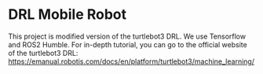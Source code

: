 # DRL Mobile Robot

This project is modified version of the turtlebot3 DRL. We use Tensorflow and ROS2 Humble.
For in-depth tutorial, you can go to the official website of the turtlebot3 DRL: https://emanual.robotis.com/docs/en/platform/turtlebot3/machine_learning/

